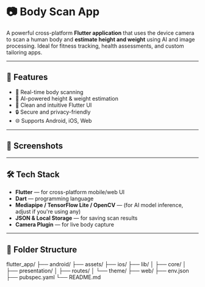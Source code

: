 # 📷 Body Scan App

A powerful cross-platform **Flutter application** that uses the device camera to scan a human body and **estimate height and weight** using AI and image processing. Ideal for fitness tracking, health assessments, and custom tailoring apps.

---

## 🚀 Features

- 📏 Real-time body scanning
- 🧠 AI-powered height & weight estimation
- 📲 Clean and intuitive Flutter UI
- 🔒 Secure and privacy-friendly
- 🌐 Supports Android, iOS, Web

---

## 📸 Screenshots

<!-- Add images like this after uploading them to /assets or using GitHub’s image upload -->
<!-- ![Home Screen](assets/home.png) -->
<!-- ![Scan Result](assets/scan_result.png) -->

---

## 🛠️ Tech Stack

- **Flutter** — for cross-platform mobile/web UI
- **Dart** — programming language
- **Mediapipe / TensorFlow Lite / OpenCV** — (for AI model inference, adjust if you're using any)
- **JSON & Local Storage** — for saving scan results
- **Camera Plugin** — for live body capture

---

## 📁 Folder Structure
flutter_app/ ├── android/ ├── assets/ ├── ios/ ├── lib/ │   ├── core/ │   ├── presentation/ │   ├── routes/ │   └── theme/ ├── web/ ├── env.json ├── pubspec.yaml └── README.md
